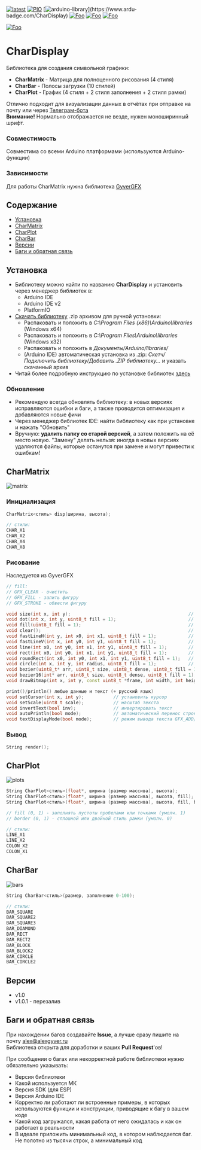 [![latest](https://img.shields.io/github/v/release/GyverLibs/CharDisplay.svg?color=brightgreen)](https://github.com/GyverLibs/CharDisplay/releases/latest/download/CharDisplay.zip)
[![PIO](https://badges.registry.platformio.org/packages/gyverlibs/library/CharDisplay.svg)](https://registry.platformio.org/libraries/gyverlibs/CharDisplay)
[![arduino-library](https://www.ardu-badge.com/badge/CharDisplay.svg?)](https://www.ardu-badge.com/CharDisplay)
[![Foo](https://img.shields.io/badge/Website-AlexGyver.ru-blue.svg?style=flat-square)](https://alexgyver.ru/)
[![Foo](https://img.shields.io/badge/%E2%82%BD$%E2%82%AC%20%D0%9D%D0%B0%20%D0%BF%D0%B8%D0%B2%D0%BE-%D1%81%20%D1%80%D1%8B%D0%B1%D0%BA%D0%BE%D0%B9-orange.svg?style=flat-square)](https://alexgyver.ru/support_alex/)
[![Foo](https://img.shields.io/badge/README-ENGLISH-blueviolet.svg?style=flat-square)](https://github-com.translate.goog/GyverLibs/CharDisplay?_x_tr_sl=ru&_x_tr_tl=en)  

[![Foo](https://img.shields.io/badge/ПОДПИСАТЬСЯ-НА%20ОБНОВЛЕНИЯ-brightgreen.svg?style=social&logo=telegram&color=blue)](https://t.me/GyverLibs)

# CharDisplay
Библиотека для создания символьной графики:
- **CharMatrix** - Матрица для полноценного рисования (4 стиля)
- **CharBar** - Полосы загрузки (10 стилей)
- **CharPlot** - График (4 стиля + 2 стиля заполнения + 2 стиля рамки)

Отлично подходит для визуализации данных в отчётах при отправке на почту или через [Телеграм-бота](https://github.com/GyverLibs/FastBot)  
**Внимание!** Нормально отображается не везде, нужен моноширинный шрифт.

### Совместимость
Совместима со всеми Arduino платформами (используются Arduino-функции)

### Зависимости
Для работы CharMatrix нужна библиотека [GyverGFX](https://github.com/GyverLibs/GyverGFX)

## Содержание
- [Установка](#install)
- [CharMatrix](#matrix)
- [CharPlot](#plot)
- [CharBar](#bar)
- [Версии](#versions)
- [Баги и обратная связь](#feedback)

<a id="install"></a>
## Установка
- Библиотеку можно найти по названию **CharDisplay** и установить через менеджер библиотек в:
    - Arduino IDE
    - Arduino IDE v2
    - PlatformIO
- [Скачать библиотеку](https://github.com/GyverLibs/CharDisplay/archive/refs/heads/main.zip) .zip архивом для ручной установки:
    - Распаковать и положить в *C:\Program Files (x86)\Arduino\libraries* (Windows x64)
    - Распаковать и положить в *C:\Program Files\Arduino\libraries* (Windows x32)
    - Распаковать и положить в *Документы/Arduino/libraries/*
    - (Arduino IDE) автоматическая установка из .zip: *Скетч/Подключить библиотеку/Добавить .ZIP библиотеку…* и указать скачанный архив
- Читай более подробную инструкцию по установке библиотек [здесь](https://alexgyver.ru/arduino-first/#%D0%A3%D1%81%D1%82%D0%B0%D0%BD%D0%BE%D0%B2%D0%BA%D0%B0_%D0%B1%D0%B8%D0%B1%D0%BB%D0%B8%D0%BE%D1%82%D0%B5%D0%BA)
### Обновление
- Рекомендую всегда обновлять библиотеку: в новых версиях исправляются ошибки и баги, а также проводится оптимизация и добавляются новые фичи
- Через менеджер библиотек IDE: найти библиотеку как при установке и нажать "Обновить"
- Вручную: **удалить папку со старой версией**, а затем положить на её место новую. "Замену" делать нельзя: иногда в новых версиях удаляются файлы, которые останутся при замене и могут привести к ошибкам!


<a id="matrix"></a>
## CharMatrix
![matrix](/docs/matrix.png)
### Инициализация
```cpp
CharMatrix<стиль> disp(ширина, высота);

// стили:
CHAR_X1
CHAR_X2
CHAR_X4
CHAR_X8
```

### Рисование
Наследуется из GyverGFX
```cpp
// fill:
// GFX_CLEAR - очистить
// GFX_FILL - залить фигуру
// GFX_STROKE - обвести фигуру

void size(int x, int y);                                            // установить размер
void dot(int x, int y, uint8_t fill = 1);                           // точка
void fill(uint8_t fill = 1);                                        // залить
void clear();                                                       // очистить
void fastLineH(int y, int x0, int x1, uint8_t fill = 1);            // вертикальная линия
void fastLineV(int x, int y0, int y1, uint8_t fill = 1);            // горизонтальная линия
void line(int x0, int y0, int x1, int y1, uint8_t fill = 1);        // линия
void rect(int x0, int y0, int x1, int y1, uint8_t fill = 1);        // прямоугольник
void roundRect(int x0, int y0, int x1, int y1, uint8_t fill = 1);   // скруглённый прямоугольник
void circle(int x, int y, int radius, uint8_t fill = 1);            // окружность
void bezier(uint8_t* arr, uint8_t size, uint8_t dense, uint8_t fill = 1);   // кривая Безье
void bezier16(int* arr, uint8_t size, uint8_t dense, uint8_t fill = 1);     // кривая Безье 16 бит. fill - GFX_CLEAR/GFX_FILL/GFX_STROKE
void drawBitmap(int x, int y, const uint8_t *frame, int width, int height, uint8_t invert = 0, byte mode = 0);  // битмап

print()/println() любые данные и текст (+ русский язык)
void setCursor(int x, int y);           // установить курсор
void setScale(uint8_t scale);           // масштаб текста
void invertText(bool inv);              // инвертировать текст
void autoPrintln(bool mode);            // автоматический перенос строки
void textDisplayMode(bool mode);        // режим вывода текста GFX_ADD/GFX_REPLACE
```

### Вывод
```cpp
String render();
```

<a id="plot"></a>
## CharPlot
![plots](/docs/plots.png)
```cpp
String CharPlot<стиль>(float*, ширина (размер массива), высота);
String CharPlot<стиль>(float*, ширина (размер массива), высота, fill);
String CharPlot<стиль>(float*, ширина (размер массива), высота, fill, border);

// fill (0, 1) - заполнять пустоты пробелами или точками (умолч. 1)
// border (0, 1) - сплошной или двойной стиль рамки (умолч. 0)

// стили:
LINE_X1
LINE_X2
COLON_X2
COLON_X1
```

<a id="bar"></a>
## CharBar
![bars](/docs/bars.png)
```cpp
String CharBar<стиль>(размер, заполнение 0-100);

// стили:
BAR_SQUARE
BAR_SQUARE2
BAR_SQUARE3
BAR_DIAMOND
BAR_RECT
BAR_RECT2
BAR_BLOCK
BAR_BLOCK2
BAR_CIRCLE
BAR_CIRCLE2
```

<a id="versions"></a>
## Версии
- v1.0
- v1.0.1 - перезалив

<a id="feedback"></a>
## Баги и обратная связь
При нахождении багов создавайте **Issue**, а лучше сразу пишите на почту [alex@alexgyver.ru](mailto:alex@alexgyver.ru)  
Библиотека открыта для доработки и ваших **Pull Request**'ов!


При сообщении о багах или некорректной работе библиотеки нужно обязательно указывать:
- Версия библиотеки
- Какой используется МК
- Версия SDK (для ESP)
- Версия Arduino IDE
- Корректно ли работают ли встроенные примеры, в которых используются функции и конструкции, приводящие к багу в вашем коде
- Какой код загружался, какая работа от него ожидалась и как он работает в реальности
- В идеале приложить минимальный код, в котором наблюдается баг. Не полотно из тысячи строк, а минимальный код

